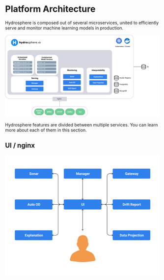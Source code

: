 # Platform Architecture

Hydrosphere is composed out of several microservices, united to efficiently serve and monitor machine learning models in production.

![](../.gitbook/assets/architecture.png)

Hydrosphere features are divided between multiple services. You can learn more about each of them in this section.



## UI / nginx 

![](../.gitbook/assets/ui-service-diagram.png)

